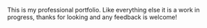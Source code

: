 This is my professional portfolio.  Like everything else it is a work in progress, thanks for looking and any feedback is welcome!